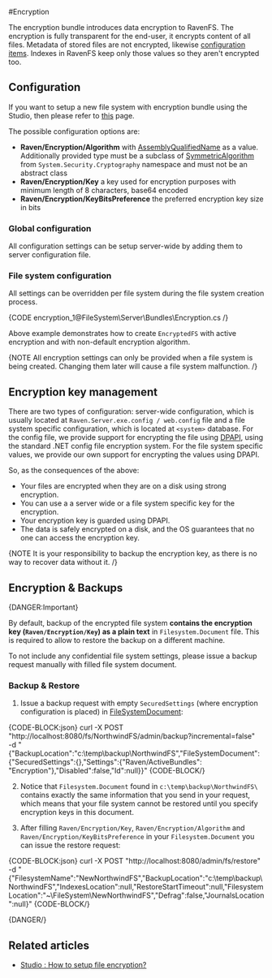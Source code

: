 ﻿#Encryption

The encryption bundle introduces data encryption to RavenFS. The encryption is fully transparent for the end-user, it encrypts content of all files.
Metadata of stored files are not encrypted, likewise [configuration items](../../configurations). Indexes in RavenFS keep only those values so they aren't encrypted too.

## Configuration

If you want to setup a new file system with encryption bundle using the Studio, then please refer to [this](../../studio/how-to/how-to-setup-encryption) page.

The possible configuration options are:   

* **Raven/Encryption/Algorithm** with [AssemblyQualifiedName](http://msdn.microsoft.com/en-us/library/system.type.assemblyqualifiedname.aspx) as a value. Additionally provided type must be a subclass of [SymmetricAlgorithm](http://msdn.microsoft.com/en-us/library/system.security.cryptography.symmetricalgorithm.aspx) from `System.Security.Cryptography` namespace and must not be an abstract class    
* **Raven/Encryption/Key** a key used for encryption purposes with minimum length of 8 characters, base64 encoded   
* **Raven/Encryption/KeyBitsPreference** the preferred encryption key size in bits  

### Global configuration

All configuration settings can be setup server-wide by adding them to server configuration file.

### File system configuration

All settings can be overridden per file system during the file system creation process.

{CODE encryption_1@FileSystem\Server\Bundles\Encryption.cs /}

Above example demonstrates how to create `EncryptedFS` with active encryption and with non-default encryption algorithm.

{NOTE All encryption settings can only be provided when a file system is being created. Changing them later will cause a file system malfunction. /}

## Encryption key management

There are two types of configuration: server-wide configuration, which is usually located at `Raven.Server.exe.config / web.config` file and a file system specific configuration, which is located at `<system>` database. For the config file, we provide support for encrypting the file using [DPAPI](http://en.wikipedia.org/wiki/Data_Protection_API), using the standard .NET config file encryption system. For the file system specific values, we provide our own support for encrypting the values using DPAPI.

So, as the consequences of the above:    

*	Your files are encrypted when they are on a disk using strong encryption.    
*	You can use a a server wide or a file system specific key for the encryption.   
*	Your encryption key is guarded using DPAPI.   
*	The data is safely encrypted on a disk, and the OS guarantees that no one can access the encryption key.   

{NOTE It is your responsibility to backup the encryption key, as there is no way to recover data without it. /}

## Encryption & Backups

{DANGER:Important}

By default, backup of the encrypted file system **contains the encryption key (`Raven/Encryption/Key`) as a plain text** in `Filesystem.Document` file. This is required to allow to restore the backup on a different machine. 

To not include any confidential file system settings, please issue a backup request manually with filled file system document.

### Backup & Restore

1. Issue a backup request with empty `SecuredSettings` (where encryption configuration is placed) in [FileSystemDocument](../../../glossary/file-system-document):

{CODE-BLOCK:json}
curl -X POST "http://localhost:8080/fs/NorthwindFS/admin/backup?incremental=false" \
-d "{\"BackupLocation\":\"c:\\temp\\backup\\NorthwindFS\",\"FileSystemDocument\":{\"SecuredSettings\":{},\"Settings\":{\"Raven/ActiveBundles\": \"Encryption\"},\"Disabled\":false,\"Id\":null}}"
{CODE-BLOCK/}

2. Notice that `Filesystem.Document` found in `c:\temp\backup\NorthwindFS\` contains exactly the same information that you send in your request, which means that your file system cannot be restored until you specify encryption keys in this document.

3. After filling `Raven/Encryption/Key`, `Raven/Encryption/Algorithm` and `Raven/Encryption/KeyBitsPreference` in your `Filesystem.Document` you can issue the restore request:

{CODE-BLOCK:json}
curl -X POST "http://localhost:8080/admin/fs/restore" \
-d "{\"FilesystemName\":\"NewNorthwindFS\",\"BackupLocation\":\"c:\\temp\\backup\\NorthwindFS\",\"IndexesLocation\":null,\"RestoreStartTimeout\":null,\"FilesystemLocation\":\"~\\FileSystem\\NewNorthwindFS\",\"Defrag\":false,\"JournalsLocation\":null}"
{CODE-BLOCK/}

{DANGER/}

## Related articles

- [Studio : How to setup file encryption?](../../studio/how-to/how-to-setup-encryption)